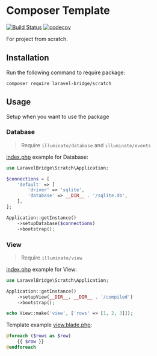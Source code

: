 # Composer Template

[![Build Status](https://travis-ci.com/laravel-bridge/scratch.svg?branch=master)](https://travis-ci.com/laravel-bridge/scratch)
[![codecov](https://codecov.io/gh/laravel-bridge/scratch/branch/master/graph/badge.svg)](https://codecov.io/gh/laravel-bridge/scratch)

For project from scratch.

## Installation

Run the following command to require package:

    composer require laravel-bridge/scratch

## Usage

Setup when you want to use the package

### Database

> Require `illuminate/database` and `illuminate/events`

[index.php](/examples/database/index.php) example for Database:

```php
use LaravelBridge\Scratch\Application;

$connections = [
    'default' => [
        'driver' => 'sqlite',
        'database' => __DIR__ . '/sqlite.db',
    ],
];

Application::getInstance()
    ->setupDatabase($connections)
    ->bootstrap();
```

### View

> Require `illuminate/view`

[index.php](/examples/view/index.php) example for View: 

```php
use LaravelBridge\Scratch\Application;

Application::getInstance()
    ->setupView(__DIR__, __DIR__ . '/compiled')
    ->bootstrap();

echo View::make('view', ['rows' => [1, 2, 3]]);
```

Template example [view.blade.php](/examples/view/view.blade.php):

```php
@foreach ($rows as $row)
    {{ $row }}
@endforeach
```
